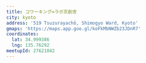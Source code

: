 ```yaml
---
title: コワーキング∞ラボ京創舎
city: kyoto
address: '519 Tsuzurayachō, Shimogyo Ward, Kyoto'
gmaps: 'https://maps.app.goo.gl/koFkMbNWZb23JDnR7'
coordinates:
  lat: 34.999386
  lng: 135.76292
meetupId: 27621042
---
```


